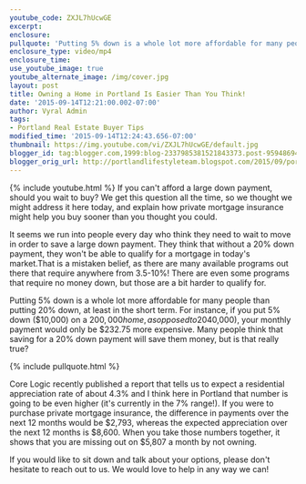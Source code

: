 ```yaml
---
youtube_code: ZXJL7hUcwGE
excerpt:
enclosure:
pullquote: 'Putting 5% down is a whole lot more affordable for many people than putting 20% down.'
enclosure_type: video/mp4
enclosure_time:
use_youtube_image: true
youtube_alternate_image: /img/cover.jpg
layout: post
title: Owning a Home in Portland Is Easier Than You Think!
date: '2015-09-14T12:21:00.002-07:00'
author: Vyral Admin
tags:
- Portland Real Estate Buyer Tips
modified_time: '2015-09-14T12:24:43.656-07:00'
thumbnail: https://img.youtube.com/vi/ZXJL7hUcwGE/default.jpg
blogger_id: tag:blogger.com,1999:blog-2337985381521843373.post-959486949407957166
blogger_orig_url: http://portlandlifestyleteam.blogspot.com/2015/09/portland-real-estate-making-down-payment.html
---
```

{% include youtube.html %}
If you can't afford a large down payment, should you wait to buy? We get this question all the time, so we thought we might address it here today, and explain how private mortgage insurance might help you buy sooner than you thought you could.

It seems we run into people every day who think they need to wait to move in order to save a large down payment. They think that without a 20% down payment, they won't be able to qualify for a mortgage in today's market.That is a mistaken belief, as there are many available programs out there that require anywhere from 3.5-10%! There are even some programs that require no money down, but those are a bit harder to qualify for.

Putting 5% down is a whole lot more affordable for many people than putting 20% down, at least in the short term. For instance, if you put 5% down ($10,000) on a $200,000 home, as opposed to 20% ($40,000), your monthly payment would only be $232.75 more expensive. Many people think that saving for a 20% down payment will save them money, but is that really true?

{% include pullquote.html %}

Core Logic recently published a report that tells us to expect a residential appreciation rate of about 4.3% and I think here in Portland that number is going to be even higher (it's currently in the 7% range!). If you were to purchase private mortgage insurance, the difference in payments over the next 12 months would be $2,793, whereas the expected appreciation over the next 12 months is $8,600. When you take those numbers together, it shows that you are missing out on $5,807 a month by not owning.

If you would like to sit down and talk about your options, please don't hesitate to reach out to us. We would love to help in any way we can!
